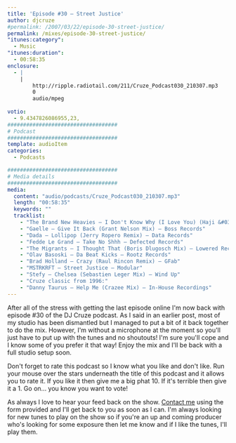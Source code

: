 ```yaml
---
title: 'Episode #30 – Street Justice'
author: djcruze
#permalink: /2007/03/22/episode-30-street-justice/
permalink: /mixes/episode-30-street-justice/
"itunes:category":
  - Music
"itunes:duration":
  - 00:58:35
enclosure:
  - |
    |
        http://ripple.radiotail.com/211/Cruze_Podcast030_210307.mp3
        0
        audio/mpeg
        
votio:
  - 9.4347826086955,23,
###################################
# Podcast
###################################
template: audioItem
categories:
  - Podcasts

###################################
# Media details
###################################
media:
  content: "audio/podcasts/Cruze_Podcast030_210307.mp3"
  length: "00:58:35"
  keywords: ""
  tracklist:
    - "The Brand New Heavies – I Don't Know Why (I Love You) (Haji &#038; Emanuel Remix) – TBNH"
    - "Gaelle – Give It Back (Grant Nelson Mix) – Boss Records"
    - "Dada – Lollipop (Jerry Ropero Remix) – Data Records"
    - "Fedde Le Grand – Take No Shhh – Defected Records"
    - "The Migrants – I Thought That (Boris Dlugosch Mix) – Lowered Recordings"
    - "Olav Basoski – Da Beat Kicks – Rootz Records"
    - "Brad Holland – Crazy (Raul Rincon Remix) – GFab"
    - "MSTRKRFT – Street Justice – Modular"
    - "Stefy – Chelsea (Sebastien Leger Mix) – Wind Up"
    - "Cruze classic from 1996:"
    - "Danny Taurus – Help Me (Crazee Mix) – In-House Recordings"
---
```


After all of the stress with getting the last episode online I'm now back with episode #30 of the DJ Cruze podcast. As I said in an earlier post, most of my studio has been dismantled but I managed to put a bit of it back together to do the mix. However, I'm without a microphone at the moment so you'll just have to put up with the tunes and no shoutouts! I'm sure you'll cope and I know some of you prefer it that way! Enjoy the mix and I'll be back with a full studio setup soon.

Don't forget to rate this podcast so I know what you like and don't like. Run your mouse over the stars underneath the title of this podcast and it allows you to rate it. If you like it then give me a big phat 10. If it's terrible then give it a 1. Go on... you know you want to vote!

As always I love to hear your feed back on the show. [Contact me][1] using the form provided and I'll get back to you as soon as I can. I'm always looking for new tunes to play on the show so if you're an up and coming producer who's looking for some exposure then let me know and if I like the tunes, I'll play them.

 [1]: http://www.djcruze.co.uk/cms/contact/